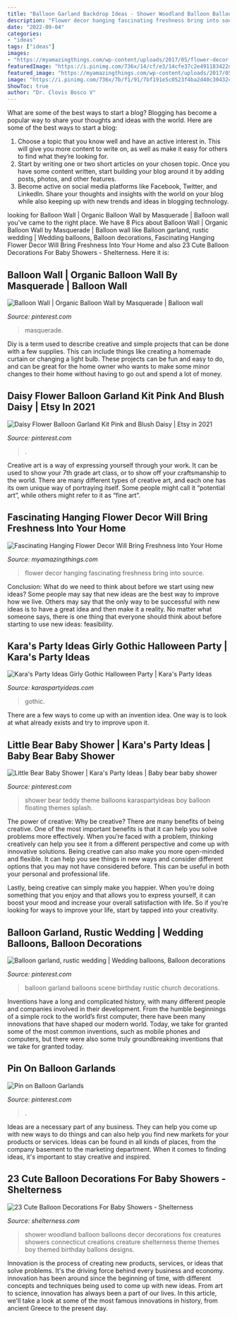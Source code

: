 ```yaml
---
title: "Balloon Garland Backdrop Ideas - Shower Woodland Balloon Balloons Decor Decorations Fox Creatures Showers Connecticut Creations Creature Shelterness Theme Themes Boy Themed Birthday Ballons Designs"
description: "Flower decor hanging fascinating freshness bring into source"
date: "2022-09-04"
categories:
- "ideas"
tags: ["ideas"]
images:
- "https://myamazingthings.com/wp-content/uploads/2017/05/flower-decor-1.jpg"
featuredImage: "https://i.pinimg.com/736x/14/cf/e3/14cfe37c2e491183422d4662aa6e0540.jpg"
featured_image: "https://myamazingthings.com/wp-content/uploads/2017/05/flower-decor-1.jpg"
image: "https://i.pinimg.com/736x/7b/f1/91/7bf191e5c0523f4ba2d40c30432ca012.jpg"
ShowToc: true
author: "Dr. Clovis Bosco V"
---
```



What are some of the best ways to start a blog?
Blogging has become a popular way to share your thoughts and ideas with the world. Here are some of the best ways to start a blog: 
1. Choose a topic that you know well and have an active interest in. This will give you more content to write on, as well as make it easy for others to find what they’re looking for. 
2. Start by writing one or two short articles on your chosen topic. Once you have some content written, start building your blog around it by adding posts, photos, and other features. 
3. Become active on social media platforms like Facebook, Twitter, and LinkedIn. Share your thoughts and insights with the world on your blog while also keeping up with new trends and ideas in blogging technology. 

	

		
looking for Balloon Wall | Organic Balloon Wall by Masquerade | Balloon wall you've came to the right place. We have 8 Pics about Balloon Wall | Organic Balloon Wall by Masquerade | Balloon wall like Balloon garland, rustic wedding | Wedding balloons, Balloon decorations, Fascinating Hanging Flower Decor Will Bring Freshness Into Your Home and also 23 Cute Balloon Decorations For Baby Showers - Shelterness. Here it is:
		
    
## Balloon Wall | Organic Balloon Wall By Masquerade | Balloon Wall

<img loading=lazy src="https://i.pinimg.com/736x/1d/2d/d8/1d2dd8822972618ea9f7afbd8f80ef04.jpg" onerror="this.onerror=null;this.src='https://tse4.mm.bing.net/th?id=OIP.8G6mQnPgV5Y3LQ_ZY1qUKgHaHa&amp;pid=15.1';" alt="Balloon Wall | Organic Balloon Wall by Masquerade | Balloon wall">

_Source: pinterest.com_

>masquerade. 

	

Diy is a term used to describe creative and simple projects that can be done with a few supplies. This can include things like creating a homemade curtain or changing a light bulb. These projects can be fun and easy to do, and can be great for the home owner who wants to make some minor changes to their home without having to go out and spend a lot of money.

    
## Daisy Flower Balloon Garland Kit Pink And Blush Daisy | Etsy In 2021

<img loading=lazy src="https://i.pinimg.com/736x/eb/c6/0b/ebc60b99c39f55f3d461b4549341991b.jpg" onerror="this.onerror=null;this.src='https://tse4.mm.bing.net/th?id=OIP.LKR1hm1GmEZbXB9vkISm2gHaHa&amp;pid=15.1';" alt="Daisy Flower Balloon Garland Kit Pink and Blush Daisy | Etsy in 2021">

_Source: pinterest.com_

>. 

	

Creative art is a way of expressing yourself through your work. It can be used to show your 7th grade art class, or to show off your craftsmanship to the world. There are many different types of creative art, and each one has its own unique way of portraying itself. Some people might call it “potential art”, while others might refer to it as “fine art”.

    
## Fascinating Hanging Flower Decor Will Bring Freshness Into Your Home

<img loading=lazy src="https://myamazingthings.com/wp-content/uploads/2017/05/flower-decor-1.jpg" onerror="this.onerror=null;this.src='https://tse1.mm.bing.net/th?id=OIP.8kc-03_WG0qSPKS_GqJZXAHaLH&amp;pid=15.1';" alt="Fascinating Hanging Flower Decor Will Bring Freshness Into Your Home">

_Source: myamazingthings.com_

>flower decor hanging fascinating freshness bring into source. 

	

Conclusion: What do we need to think about before we start using new ideas?
Some people may say that new ideas are the best way to improve how we live. Others may say that the only way to be successful with new ideas is to have a great idea and then make it a reality. No matter what someone says, there is one thing that everyone should think about before starting to use new ideas: feasibility.

    
## Kara&#039;s Party Ideas Girly Gothic Halloween Party | Kara&#039;s Party Ideas

<img loading=lazy src="https://karaspartyideas.com/wp-content/uploads/2020/10/Girly-Gothic-Halloween-Party-via-Karas-Party-Ideas-KarasPartyIdeas.com13-683x1024.jpeg" onerror="this.onerror=null;this.src='https://tse2.mm.bing.net/th?id=OIP.8RIsYsfu6QuCrzblp19z0AHaLG&amp;pid=15.1';" alt="Kara&#039;s Party Ideas Girly Gothic Halloween Party | Kara&#039;s Party Ideas">

_Source: karaspartyideas.com_

>gothic. 

	

There are a few ways to come up with an invention idea.  One way is to look at what already exists and try to improve upon it.

    
## Little Bear Baby Shower | Kara&#039;s Party Ideas | Baby Bear Baby Shower

<img loading=lazy src="https://i.pinimg.com/736x/7b/f1/91/7bf191e5c0523f4ba2d40c30432ca012.jpg" onerror="this.onerror=null;this.src='https://tse1.mm.bing.net/th?id=OIP.1gy9cwMmGJmfUxyz4MIBoAHaLI&amp;pid=15.1';" alt="Little Bear Baby Shower | Kara&#039;s Party Ideas | Baby bear baby shower">

_Source: pinterest.com_

>shower bear teddy theme balloons karaspartyideas boy balloon floating themes splash. 

	

The power of creative: Why be creative?
There are many benefits of being creative. One of the most important benefits is that it can help you solve problems more effectively. When you’re faced with a problem, thinking creatively can help you see it from a different perspective and come up with innovative solutions.
Being creative can also make you more open-minded and flexible. It can help you see things in new ways and consider different options that you may not have considered before. This can be useful in both your personal and professional life.

Lastly, being creative can simply make you happier. When you’re doing something that you enjoy and that allows you to express yourself, it can boost your mood and increase your overall satisfaction with life. So if you’re looking for ways to improve your life, start by tapped into your creativity.

    
## Balloon Garland, Rustic Wedding | Wedding Balloons, Balloon Decorations

<img loading=lazy src="https://i.pinimg.com/736x/14/cf/e3/14cfe37c2e491183422d4662aa6e0540.jpg" onerror="this.onerror=null;this.src='https://tse3.mm.bing.net/th?id=OIP.HFiQAERtiAIiNZXTGkrMWAHaJQ&amp;pid=15.1';" alt="Balloon garland, rustic wedding | Wedding balloons, Balloon decorations">

_Source: pinterest.com_

>balloon garland balloons scene birthday rustic church decorations. 

	

Inventions have a long and complicated history, with many different people and companies involved in their development. From the humble beginnings of a simple rock to the world’s first computer, there have been many innovations that have shaped our modern world. Today, we take for granted some of the most common inventions, such as mobile phones and computers, but there were also some truly groundbreaking inventions that we take for granted today.

    
## Pin On Balloon Garlands

<img loading=lazy src="https://i.pinimg.com/736x/69/f1/bb/69f1bbb24f5761a385d63a7e918ad4e9.jpg" onerror="this.onerror=null;this.src='https://tse3.mm.bing.net/th?id=OIP.ylmtoVRhgJiujJ6Xzq4tSQHaJ3&amp;pid=15.1';" alt="Pin on Balloon Garlands">

_Source: pinterest.com_

>. 

	

Ideas are a necessary part of any business. They can help you come up with new ways to do things and can also help you find new markets for your products or services. Ideas can be found in all kinds of places, from the company basement to the marketing department. When it comes to finding ideas, it's important to stay creative and inspired.

    
## 23 Cute Balloon Decorations For Baby Showers - Shelterness

<img loading=lazy src="http://i.shelterness.com/2017/02/19-fox-baby-shower-balloon-decor-for-a-woodland-party.jpg" onerror="this.onerror=null;this.src='https://tse4.mm.bing.net/th?id=OIP.ZXk1C_Sg0wbw2XKIJ8mebgHaJ4&amp;pid=15.1';" alt="23 Cute Balloon Decorations For Baby Showers - Shelterness">

_Source: shelterness.com_

>shower woodland balloon balloons decor decorations fox creatures showers connecticut creations creature shelterness theme themes boy themed birthday ballons designs. 

	

Innovation is the process of creating new products, services, or ideas that solve problems. It's the driving force behind every business and economy. innovation has been around since the beginning of time, with different concepts and techniques being used to come up with new ideas. From art to science, innovation has always been a part of our lives. In this article, we'll take a look at some of the most famous innovations in history, from ancient Greece to the present day.

